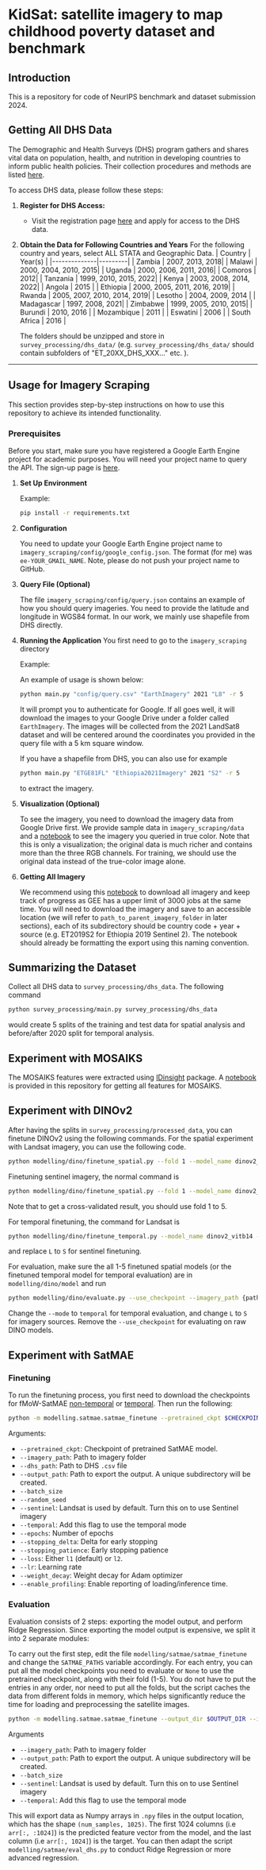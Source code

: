 # KidSat: satellite imagery to map childhood poverty dataset and benchmark

## Introduction

This is a repository for code of NeurIPS benchmark and dataset submission 2024.


## Getting All DHS Data

The Demographic and Health Surveys (DHS) program gathers and shares vital data on population, health, and nutrition in developing countries to inform public health policies. Their collection procedures and methods are listed [here](https://dhsprogram.com/data/data-collection.cfm).

To access DHS data, please follow these steps:

1. **Register for DHS Access:**
   - Visit the registration page [here](https://dhsprogram.com/data/new-user-registration.cfm) and apply for access to the DHS data.


2. **Obtain the Data for Following Countries and Years**
    For the following country and years, select ALL STATA and Geographic Data.
    | Country      | Year(s) |
    |--------------|---------|
    | Zambia       | 2007, 2013, 2018|
    | Malawi       | 2000, 2004, 2010, 2015|
    | Uganda       | 2000, 2006, 2011, 2016|
    | Comoros      | 2012|
    | Tanzania     | 1999, 2010, 2015, 2022|
    | Kenya        | 2003, 2008, 2014, 2022|
    | Angola       | 2015    |
    | Ethiopia     | 2000, 2005, 2011, 2016, 2019|
    | Rwanda       | 2005, 2007, 2010, 2014, 2019|
    | Lesotho      | 2004, 2009, 2014    |
    | Madagascar   | 1997, 2008, 2021|
    | Zimbabwe     | 1999, 2005, 2010, 2015|
    | Burundi      | 2010, 2016    |
    | Mozambique   | 2011    |
    | Eswatini     | 2006    |
    | South Africa | 2016    |

    The folders should be unzipped and store in `survey_processing/dhs_data/` (e.g. `survey_processing/dhs_data/` should contain subfolders of "ET_20XX_DHS_XXX..." etc. ).
---

## Usage for Imagery Scraping

This section provides step-by-step instructions on how to use this repository to achieve its intended functionality.

### Prerequisites

Before you start, make sure you have registered a Google Earth Engine project for academic purposes. You will need your project name to query the API. The sign-up page is [here](https://signup.earthengine.google.com).


1. **Set Up Environment**

    Example:

    ```bash
    pip install -r requirements.txt
    ```

2. **Configuration**

    You need to update your Google Earth Engine project name to `imagery_scraping/config/google_config.json`. The format (for me) was `ee-YOUR_GMAIL_NAME`. Note, please do not push your project name to GitHub.

3. **Query File (Optional)**

    The file `imagery_scraping/config/query.json` contains an example of how you should query imageries. You need to provide the latitude and longitude in WGS84 format. In our work, we mainly use shapefile from DHS directly.

4. **Running the Application**
    You first need to go to the `imagery_scraping` directory

    Example:


    An example of usage is shown below:

    ```bash
    python main.py "config/query.csv" "EarthImagery" 2021 "L8" -r 5
    ```

    It will prompt you to authenticate for Google. If all goes well, it will download the images to your Google Drive under a folder called `EarthImagery`. The images will be collected from the 2021 LandSat8 dataset and will be centered around the coordinates you provided in the query file with a 5 km square window.

    If you have a shapefile from DHS, you can also use for example

    ```bash
    python main.py "ETGE81FL" "Ethiopia2021Imagery" 2021 "S2" -r 5
    ```
    
    to extract the imagery.

5. **Visualization (Optional)**

    To see the imagery, you need to download the imagery data from Google Drive first. We provide sample data in `imagery_scraping/data` and a [notebook](imagery_scraping/visualization.ipynb) to see the imagery you queried in true color. Note that this is only a visualization; the original data is much richer and contains more than the three RGB channels. For training, we should use the original data instead of the true-color image alone.

6. **Getting All Imagery**

    We recommend using this [notebook](imagery_scraping/get_imagery.ipynb) to download all imagery and keep track of progress as GEE has a upper limit of 3000 jobs at the same time. You will need to download the imagery and save to an accessible location (we will refer to `path_to_parent_imagery_folder` in later sections), each of its subdirectory should be country code + year + source (e.g. ET2019S2 for Ethiopia 2019 Sentinel 2). The notebook should already be formatting the export using this naming convention.


## Summarizing the Dataset

Collect all DHS data to `survey_processing/dhs_data`. The following command

```bash
python survey_processing/main.py survey_processing/dhs_data
```

would create 5 splits of the training and test data for spatial analysis and before/after 2020 split for temporal analysis.

## Experiment with MOSAIKS

The MOSAIKS features were extracted using [IDinsight](https://github.com/IDinsight/mosaiks#mosaiks-satellite-imagery-featurization) package. A [notebook](modelling/mosaiks/main.ipynb) is provided in this repository for getting all features for MOSAIKS.

## Experiment with DINOv2

After having the splits in `survey_processing/processed_data`, you can finetune DINOv2 using the following commands. For the spatial experiment with Landsat imagery, you can use the following code.


```bash
python modelling/dino/finetune_spatial.py --fold 1 --model_name dinov2_vitb14 --imagery_path {path_to_parent_imagery_folder} --batch_size 8 --imagery_source L --num_epochs 20
```

Finetuning sentinel imagery, the normal command is 

```bash
python modelling/dino/finetune_spatial.py --fold 1 --model_name dinov2_vitb14 --imagery_path {path_to_parent_imagery_folder} --batch_size 1 --imagery_source S --num_epochs 10
```

Note that to get a cross-validated result, you should use fold 1 to 5.

For temporal finetuning, the command for Landsat is 

```bash
python modelling/dino/finetune_temporal.py --model_name dinov2_vitb14 --imagery_path {path_to_parent_imagery_folder} --batch_size 8 --imagery_source L
```

and replace `L` to `S` for sentinel finetuning.

For evaluation, make sure the all 1-5 finetuned spatial models  (or the finetuned temporal model for temporal evaluation) are in `modelling/dino/model` and run 

```bash
python modelling/dino/evaluate.py --use_checkpoint --imagery_path {path_to_parent_imagery_folder} --imagery_source L --mode spatial
```

Change the `--mode` to `temporal` for temporal evaluation, and change `L` to `S` for imagery sources.
Remove the `--use_checkpoint` for evaluating on raw DINO models.

## Experiment with SatMAE
### Finetuning
To run the finetuning process, you first need to download the checkpoints for fMoW-SatMAE [non-temporal](https://zenodo.org/record/7369797/files/fmow_pretrain.pth) or [temporal](https://zenodo.org/record/7369797/files/pretrain_fmow_temporal.pth). Then run the following:

```sh
python -m modelling.satmae.satmae_finetune --pretrained_ckpt $CHECKPOINT_PATH --dhs_path ./survey_processing/processed_data/train_fold_1.csv --output_dir $OUTPUT_DIR --imagery_path $IMAGERY_PATH
```
Arguments:
- `--pretrained_ckpt`: Checkpoint of pretrained SatMAE model.
- `--imagery_path`: Path to imagery folder
- `--dhs_path`: Path to DHS `.csv` file
- `--output_path`: Path to export the output. A unique subdirectory will be created.
- `--batch_size`
- `--random_seed`
- `--sentinel`: Landsat is used by default. Turn this on to use Sentinel imagery
- `--temporal`: Add this flag to use the temporal mode
- `--epochs`: Number of epochs
- `--stopping_delta`: Delta for early stopping
- `--stopping_patience`: Early stopping patience
- `--loss`: Either `l1` (default) or `l2`.
- `--lr`: Learning rate
- `--weight_decay`: Weight decay for Adam optimizer
- `--enable_profiling`: Enable reporting of loading/inference time.


### Evaluation
Evaluation consists of 2 steps: exporting the model output, and perform Ridge Regression. Since exporting the model output is expensive, we split it into 2 separate modules:

To carry out the first step, edit the file `modelling/satmae/satmae_finetune` and change the `SATMAE_PATHS` variable accordingly. For each entry, you can put all the model checkpoints you need to evaluate or `None` to use the pretrained checkpoint, along with their fold (1-5). You do not have to put the entries in any order, nor need to put all the folds, but the script caches the data from different folds in memory, which helps significantly reduce the time for loading and preprocessing the satellite images.
```sh
python -m modelling.satmae.satmae_finetune --output_dir $OUTPUT_DIR --imagery_path $IMAGERY_PATH
```
Arguments
- `--imagery_path`: Path to imagery folder
- `--output_path`: Path to export the output. A unique subdirectory will be created.
- `--batch_size`
- `--sentinel`: Landsat is used by default. Turn this on to use Sentinel imagery
- `--temporal`: Add this flag to use the temporal mode

This will export data as Numpy arrays in `.npy` files in the output location, which has the shape `(num_samples, 1025)`. The first 1024 columns (i.e `arr[:, :1024]`) is the predicted feature vector from the model, and the last column (i.e `arr[:, 1024]`) is the target. You can then adapt the script `modelling/satmae/eval_dhs.py` to conduct Ridge Regression or more advanced regression.
